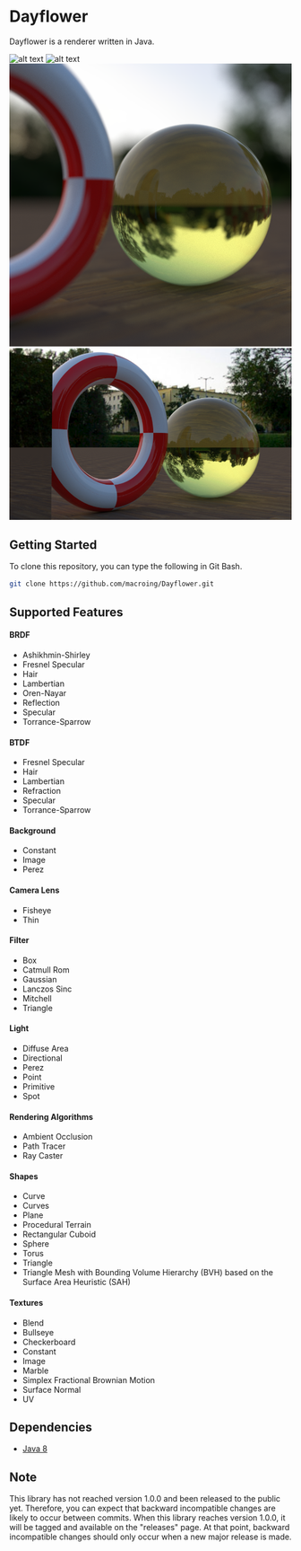 Dayflower
=========
Dayflower is a renderer written in Java.

![alt text](https://github.com/macroing/Dayflower/blob/master/images/Image-036.png "Dayflower - Path Tracer")
![alt text](https://github.com/macroing/Dayflower/blob/master/images/Image-033.png "Dayflower - Path Tracer")
![alt text](https://github.com/macroing/Dayflower/blob/master/images/Image-010.png "Dayflower - Path Tracer")
![alt text](https://github.com/macroing/Dayflower/blob/master/images/Image-011.png "Dayflower - Path Tracer")

Getting Started
---------------
To clone this repository, you can type the following in Git Bash.

```bash
git clone https://github.com/macroing/Dayflower.git
```

Supported Features
------------------
#### BRDF
* Ashikhmin-Shirley
* Fresnel Specular
* Hair
* Lambertian
* Oren-Nayar
* Reflection
* Specular
* Torrance-Sparrow

#### BTDF
* Fresnel Specular
* Hair
* Lambertian
* Refraction
* Specular
* Torrance-Sparrow

#### Background
* Constant
* Image
* Perez

#### Camera Lens
* Fisheye
* Thin

#### Filter
* Box
* Catmull Rom
* Gaussian
* Lanczos Sinc
* Mitchell
* Triangle

#### Light
* Diffuse Area
* Directional
* Perez
* Point
* Primitive
* Spot

#### Rendering Algorithms
* Ambient Occlusion
* Path Tracer
* Ray Caster

#### Shapes
* Curve
* Curves
* Plane
* Procedural Terrain
* Rectangular Cuboid
* Sphere
* Torus
* Triangle
* Triangle Mesh with Bounding Volume Hierarchy (BVH) based on the Surface Area Heuristic (SAH)

#### Textures
* Blend
* Bullseye
* Checkerboard
* Constant
* Image
* Marble
* Simplex Fractional Brownian Motion
* Surface Normal
* UV

Dependencies
------------
 - [Java 8](http://www.java.com)

Note
----
This library has not reached version 1.0.0 and been released to the public yet. Therefore, you can expect that backward incompatible changes are likely to occur between commits. When this library reaches version 1.0.0, it will be tagged and available on the "releases" page. At that point, backward incompatible changes should only occur when a new major release is made.